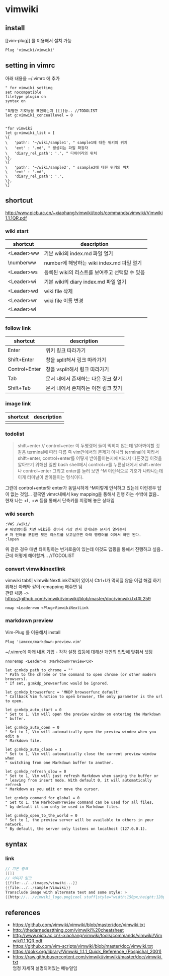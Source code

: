 # vimwiki

## install 
[[vim-plug]] 를 이용해서 설치 가능 
```
Plug 'vimwiki/vimwiki'
```

## setting in vimrc
아래 내용을 ~/.vimrc 에 추가 
```
" for vimwiki setting 
set nocompatible
filetype plugin on
syntax on

"특별한 기호등을 표현하는지 [[]]등.. //TODOLIST
let g:vimwiki_conceallevel = 0


"for vimwiki
let g:vimwiki_list = [
\{
\	'path': '~/wiki/sample1', " sample1에 대한 위키의 위치 
\	'ext' : '.md', " 생성되는 파일 확장자 
\	'diary_rel_path': '.', " 다이어리의 위치
\},
\{
\	'path': '~/wiki/sample2', " ssample2에 대한 위키의 위치 
\	'ext' : '.md',
\	'diary_rel_path': '.',
\},
\]
```

## shortcut 

<http://www.picb.ac.cn/~xiaohang/vimwiki/tools/commands/vimwiki/Vimwiki1.1.1QR.pdf>

### wiki start 
| shortcut            | description                                    |
|---------------------|------------------------------------------------|
| \<Leader>ww         | 기본 wiki의 index.md 파일 열기                 |
| \number<Leader>ww   | number에 해당하는  wiki index.md 파일 열기     |
| \<Leader>ws         | 등록된 wiki의 리스트를 보여주고 선택할 수 있음 |
| \<Leader>wi         | 기본 wiki의 diary index.md 파일 열기           |
| \<Leader>wd         | wiki file 삭제                                 |
| \<Leader>wr         | wiki file 이름 변경                            |
| \<Leader>w<Leader>i |                                                |
|                     |                                                |
|                     |                                                |   |

### follow link 
| shortcut      | description                         |
| ------        | ----------                          |
| Enter         | 위키 링크 따라가기                  |
| Shift+Enter   | 창을 split해서 링크 따라가기        |
| Control+Enter | 창을 vsplit해서 링크 따라가기       |
| Tab           | 문서 내에서 존재하는 다음 링크 찾기 |
| Shift+Tab     | 문서 내에서 존재하는 이전 링크 찾기 |

### image link 
| shortcut | description |
| ------   | ----------  |
|          |             |
### todolist

>shift+enter // control+enter 이 두명령어 들이 먹히지 않는데 알아봐야할 것 같음 
terminal에 따라 다름 
즉 vim안에서의 문제가 아니라 terminal에 따라서 shift+enter, control+enter를 어떻게 받아들이는지에 따라서 다른것임
이것을 알아보기 위해선 일반 bash shell에서 control+v를 누른상태에서 shift+enter나 control+enter 그리고 enter를 
눌러 보면 ^M 이런식으로 기호가 나타나는데 이게 터미널이 받아들이는 형식이다. 

그런데 control+enter와 enter가 동일시하게 ^M이렇게 인식하고 있는데 이런경우 답이 없는 것임... 
결국엔 vimrc내에서 key mapping을 통해서 진행 하는 수밖에 없음.. 
현재 나는 <Leader>+l  , <Leader>+w 등을 통해서 단축키를 지정해 놓은 상태임 


### wiki search 
```
:VWS /wiki/
# 위명령어를 치면 wiki를 찾아서 가장 먼저 찾게되는 문서가 열리는데 
# 저 단어를 포함한 모든 리스트를 보고싶으면 아래 명령어를 이어서 하면 된다. 
:lopen
```
위 같은 경우 매번 타이핑하는 번거로움이 있는데 이것도 맵핑을 통해서 진행하고 싶음.. 
근데 어떻게 해야할까...
//TODOLIST

### convert vimwikinextlink
vimwiki tab이 vimwikiNextLink로되어 있어서 Ctrl+I가 먹히질 않음 이걸 해결 하기 위해선 아래와 같이 remapping 해주면 됨   
관련 내용 -> <https://github.com/vimwiki/vimwiki/blob/master/doc/vimwiki.txt#L259>
```
nmap <Leader>wn <Plug>VimwikiNextLink
```
### markdown preview 
Vim-Plug 를 이용해서 install
```
Plug 'iamcco/markdown-preview.vim'
```

~/.vimrc에 아래 내용 기입 - 각각 설정 값등에 대해선 개인의 입맛에 맞춰서 셋팅
``` 
nnoremap <Leader>m :MarkdownPreview<CR>

let g:mkdp_path_to_chrome = ""
" Path to the chrome or the command to open chrome (or other modern browsers).
" If set, g:mkdp_browserfunc would be ignored.

let g:mkdp_browserfunc = 'MKDP_browserfunc_default'
" Callback Vim function to open browser, the only parameter is the url to open.

let g:mkdp_auto_start = 0
" Set to 1, Vim will open the preview window on entering the Markdown
" buffer.

let g:mkdp_auto_open = 0
" Set to 1, Vim will automatically open the preview window when you edit a
" Markdown file.

let g:mkdp_auto_close = 1
" Set to 1, Vim will automatically close the current preview window when
" switching from one Markdown buffer to another.

let g:mkdp_refresh_slow = 0
" Set to 1, Vim will just refresh Markdown when saving the buffer or
" leaving from insert mode. With default 0, it will automatically refresh
" Markdown as you edit or move the cursor.

let g:mkdp_command_for_global = 0
" Set to 1, the MarkdownPreview command can be used for all files,
" by default it can only be used in Markdown files.

let g:mkdp_open_to_the_world = 0
" Set to 1, the preview server will be available to others in your network.
" By default, the server only listens on localhost (127.0.0.1).
```

## syntax 

### link 
```c
// 기본 링크 
[[]] 
// 이미지 링크 
{{file:../../images/vimwiki...}}
{{file:../../sample|Vimwiki}}
Transclude image with alternate text and some style: >
{{http://.../vimwiki_logo.png|cool stuff|style="width:150px;height:120px;"}}
```



## references
- <https://github.com/vimwiki/vimwiki/blob/master/doc/vimwiki.txt>
- <http://thedarnedestthing.com/vimwiki%20cheatsheet>
- <http://www.picb.ac.cn/~xiaohang/vimwiki/tools/commands/vimwiki/Vimwiki1.1.1QR.pdf>
- <https://github.com/vim-scripts/vimwiki/blob/master/doc/vimwiki.txt>
- <https://dokk.org/library/Vimwiki_1.1.1_Quick_Reference_(Pospichal_2001)>
- <https://raw.githubusercontent.com/vimwiki/vimwiki/master/doc/vimwiki.txt>  
엄청 자세히 설명되어있는 메뉴얼임 
